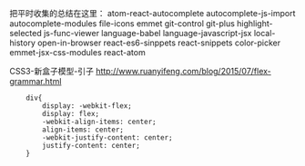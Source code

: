 把平时收集的总结在这里：
atom-react-autocomplete
autocomplete-js-import
autocomplete-modules
file-icons
emmet
git-control
git-plus
highlight-selected
js-func-viewer
language-babel
language-javascript-jsx
local-history
open-in-browser
react-es6-sinppets
react-snippets
color-picker
emmet-jsx-css-modules
react-atom

CSS3-新盒子模型-引子
http://www.ruanyifeng.com/blog/2015/07/flex-grammar.html

```
	div{
		display: -webkit-flex;
		display: flex;
		-webkit-align-items: center;
		align-items: center;
		-webkit-justify-content: center;
		justify-content: center;
	}
```